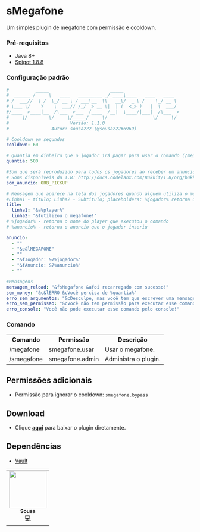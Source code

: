 # sMegafone
Um simples plugin de megafone com permissão e cooldown. 

### Pré-requisitos
* Java 8+
* [Spigot 1.8.8](https://cdn.getbukkit.org/spigot/spigot-1.8.8-R0.1-SNAPSHOT-latest.jar)

### Configuração padrão
```yml
#          _____                       _____
#  ______ /     \   ____   _________ _/ ____\____   ____   ____
# /  ___//  \ /  \_/ __ \ / ___\__  \\   __\/  _ \ /    \_/ __ \
# \___ \/    Y    \  ___// /_/  > __ \|  | (  <_> )   |  \  ___/
#/____  >____|__  /\___  >___  (____  /__|  \____/|___|  /\___  >
#     \/        \/     \/_____/     \/                 \/     \/
#                       Versão: 1.1.0
#                Autor: sousa222 (@sousa222#6969)

# Cooldown em segundos
cooldown: 60

# Quantia em dinheiro que o jogador irá pagar para usar o comando (/megafone)
quantia: 500

#Som que será reproduzido para todos os jogadores ao receber um anuncio
# Sons disponíveis da 1.8: http://docs.codelanx.com/Bukkit/1.8/org/bukkit/Sound.html
som_anuncio: ORB_PICKUP

# Mensagem que aparece na tela dos jogadores quando alguem utiliza o megafone;
#Linha1 - título; Linha2 - Subtitulo; placeholders: %jogador% retorna o nome do utilizador do megafone
title:
  linha1: "&a%player%"
  linha2: "&futilizou o megafone!"
# %jogador% - retorna o nome do player que executou o comando
# %anuncio% - retorna o anuncio que o jogador inseriu

anuncio:
  - ""
  - "&e&lMEGAFONE"
  - ""
  - "&fJogador: &7%jogador%"
  - "&fAnuncio: &7%anuncio%"
  - ""

#Mensagens
mensagem_reload: "&fsMegafone &afoi recarregado com sucesso!"
sem_money: "&c&lERRO &cVocê percisa de %quantia%"
erro_sem_argumentos: "&cDesculpe, mas você tem que escrever uma mensagem para anunciar!"
erro_sem_permissao: "&cVocê não tem permissão para executar esse comando."
erro_console: "Você não pode executar esse comando pelo console!"
```
### Comando
<table>
 <tr>
  <th>Comando</th>
  <th>Permissão</th>
  <th>Descrição</th>
 </tr>
 <tr>
  <td>/megafone</td>
  <td>smegafone.usar</td>
  <td>Usar o megafone.</td>
 </tr>
 <tr>
  <td>/smegafone</td>
  <td>smegafone.admin</td>
  <td>Administra o plugin.</td>
 </tr>
</table>

## Permissões adicionais

- Permissão para ignorar o cooldown: `smegafone.bypass`

## Download

- Clique [**aqui**](https://github.com/diogox2705/sMegafone/releases/) para baixar o plugin diretamente.

## Dependências
- [Vault](https://github.com/MilkBowl/VaultAPI) 
<table>
  <tr>
    <td align="center"><a href="https://github.com/YannScol">
<img src="https://avatars.githubusercontent.com/u/59032835?s=400&u=2f044498e72bb88cae24c81891f4248e15c6b9e9&v=4" width="100px;" alt=""/><br /><sub><b>Sousa</b></sub></a><br /><a href="https://github.com/YannScol/Head/commits?author=YannScol" title="Code">💻</a></td>
  </tr>
</table>
